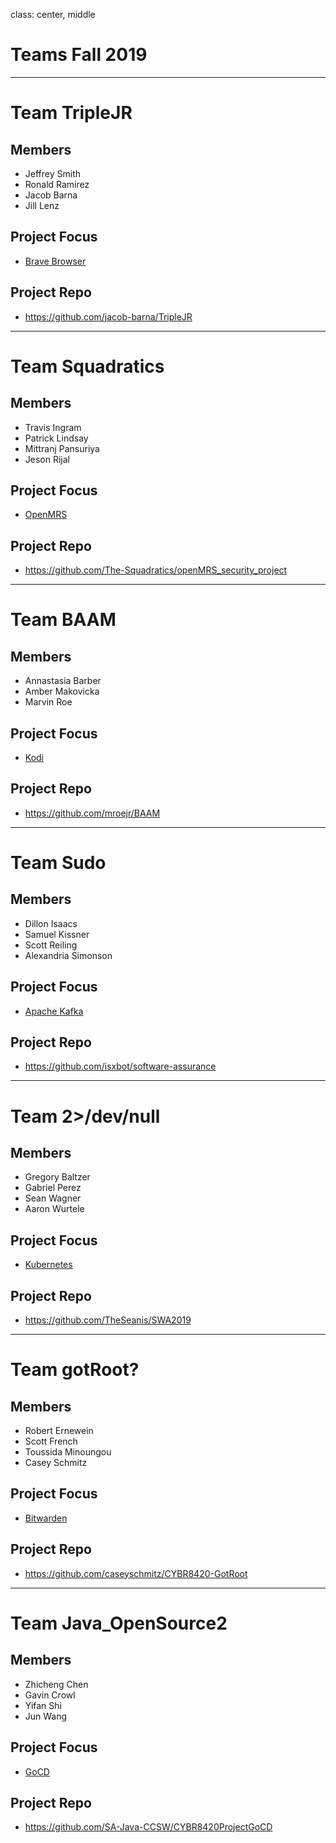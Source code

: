 class: center, middle
# Teams Fall 2019

---
# Team TripleJR

## Members
- Jeffrey Smith
- Ronald Ramirez
- Jacob Barna
- Jill Lenz

## Project Focus
- [Brave Browser](https://github.com/brave/brave-browser)

## Project Repo
- https://github.com/jacob-barna/TripleJR

---

# Team Squadratics

## Members
- Travis Ingram
- Patrick Lindsay
- Mittranj Pansuriya
- Jeson Rijal

## Project Focus
- [OpenMRS](https://github.com/openmrs/openmrs-core)

## Project Repo
- https://github.com/The-Squadratics/openMRS_security_project

---

# Team BAAM

## Members
- Annastasia Barber
- Amber Makovicka
- Marvin Roe

## Project Focus
- [Kodi](https://github.com/xbmc/xbmc)

## Project Repo
- https://github.com/mroejr/BAAM

---
# Team Sudo

## Members
- Dillon Isaacs
- Samuel Kissner
- Scott Reiling
- Alexandria Simonson

## Project Focus
- [Apache Kafka](https://github.com/apache/kafka)

## Project Repo
- https://github.com/isxbot/software-assurance

---
# Team 2>/dev/null

## Members
- Gregory Baltzer
- Gabriel Perez
- Sean Wagner
- Aaron Wurtele

## Project Focus
- [Kubernetes](https://github.com/kubernetes/kubernetes)

## Project Repo
- https://github.com/TheSeanis/SWA2019

---
# Team gotRoot?

## Members
- Robert Ernewein
- Scott French
- Toussida Minoungou
- Casey Schmitz

## Project Focus
- [Bitwarden](https://github.com/bitwarden)

## Project Repo
- https://github.com/caseyschmitz/CYBR8420-GotRoot

---
# Team Java_OpenSource2

## Members
- Zhicheng Chen
- Gavin Crowl
- Yifan Shi
- Jun Wang

## Project Focus
- [GoCD](https://github.com/gocd/gocd)

## Project Repo
- https://github.com/SA-Java-CCSW/CYBR8420ProjectGoCD
